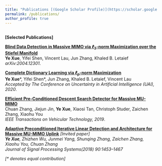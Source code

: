 ```yaml
---
title: "Publications [(Google Scholar Profile)](https://scholar.google.com.hk/citations?user=7A6ybEQAAAAJ&hl=en)"
permalink: /publications/
author_profile: true
---
```

<br>
<b>[Selected Publications]</b>

<b>[Blind Data Detection in Massive MIMO via <i>ℓ</i><sub>3</sub>-norm Maximization over the Stiefel Manifold](https://arxiv.org/pdf/2004.12301.pdf)</b> <br> 
<b>Ye Xue</b>, Yifei Shen, Vincent Lau, Jun Zhang, Khaled B. Letaief<br>
<i>arXiv:2004.12301</i>.

<b>[Complete Dictionary Learning via <i>ℓ</i><sub>p</sub>-norm Maximization](https://arxiv.org/pdf/2002.10043.pdf)</b> <br> 
<b>Ye Xue</b>\*, Yifei Shen\*, Jun Zhang, Khaled B. Letaief, Vincent Lau<br>
<i>Accepted by The Conference on Uncertainty in Artificial Intelligence (UAI), 2020</i>.

<b>[Efficient Pre-Conditioned Descent Search Detector for Massive MU-MIMO](https://ieeexplore.ieee.org/stamp/stamp.jsp?arnumber=9007506)</b> <br> 
Chuan Zhang, Jiejun Jin, <b>Ye Xue</b>, Xiaosi Tan, Christoph Studer, Zaichen Zhang, Xiaohu You<br>
<i>IEEE Transactions on Vehicular Technology, 2019</i>.

<b>[Adaptive Preconditioned Iterative Linear Detection and Architecture for Massive MU-MIMO Uplink](https://link.springer.com/content/pdf/10.1007/s11265-017-1317-8.pdf)</b> <i>[Invited paper]<i> <br> 
<b>Ye Xue</b>,  Zhizhen Wu, Junmei Yang, Shunqing Zhang, Zaichen Zhang, Xiaohu You,  Chuan Zhang<br>
<i>Journal of Signal Processing Systems(2018) 90:1453–1467</i>




[\* denotes equal contribution]

